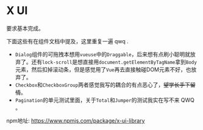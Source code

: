 # X UI

要求基本完成。

下面这些有在组件文档中提及，这里重复一遍 qwq .

- `Dialog`组件的可拖拽本想用`vueuse`中的`Draggable`，后来想有点刷小聪明就放弃了。还有`lock-scroll`是想直接用`document.getElementByTagName`拿到`Body`元素，然后扣掉滚动条，但是感觉用了`Vue`再去直接触碰DOM元素不好，也放弃了。
- `Checkbox`和`CheckboxGroup`两者感觉我写的耦合的有点恶心了，~~望学长手下留情~~。
- `Pagination`的单元测试里面，关于`Total`和`Jumper`的测试我实在写不来 QWQ 。

npm地址: https://www.npmjs.com/package/x-ui-library
